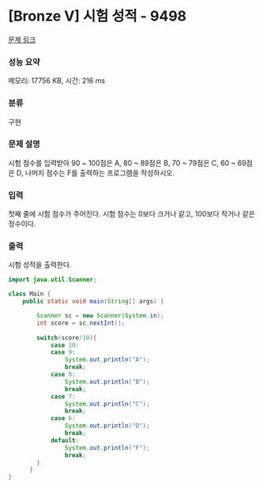 # [Bronze V] 시험 성적 - 9498 

[문제 링크](https://www.acmicpc.net/problem/9498) 

### 성능 요약

메모리: 17756 KB, 시간: 216 ms

### 분류

구현

### 문제 설명

<p>시험 점수를 입력받아 90 ~ 100점은 A, 80 ~ 89점은 B, 70 ~ 79점은 C, 60 ~ 69점은 D, 나머지 점수는 F를 출력하는 프로그램을 작성하시오.</p>

### 입력 

 <p>첫째 줄에 시험 점수가 주어진다. 시험 점수는 0보다 크거나 같고, 100보다 작거나 같은 정수이다.</p>

### 출력 

 <p>시험 성적을 출력한다.</p>

```java
import java.util.Scanner;

class Main {
	public static void main(String[] args) {

		Scanner sc = new Scanner(System.in);
		int score = sc.nextInt();
        
		switch(score/10){
            case 10:
            case 9:
                System.out.println("A");
                break;
            case 8:
                System.out.println("B");
                break;
            case 7:
                System.out.println("C");
                break;
            case 6:
                System.out.println("D");
                break;
            default:
                System.out.println("F");
                break;
        }
	  }
}   
```
